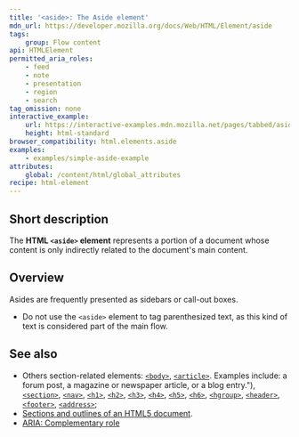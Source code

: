 ```yaml
---
title: '<aside>: The Aside element'
mdn_url: https://developer.mozilla.org/docs/Web/HTML/Element/aside
tags:
    group: Flow content
api: HTMLElement
permitted_aria_roles:
    - feed
    - note
    - presentation
    - region
    - search
tag_omission: none
interactive_example:
    url: https://interactive-examples.mdn.mozilla.net/pages/tabbed/aside.html
    height: html-standard
browser_compatibility: html.elements.aside
examples:
    - examples/simple-aside-example
attributes:
    global: /content/html/global_attributes
recipe: html-element
---
```


## Short description

The **HTML `<aside>` element** represents a portion of a document whose
content is only indirectly related to the document's main
content.

## Overview

Asides are frequently presented as sidebars or call-out boxes.

- Do not use the `<aside>` element to tag parenthesized text, as this
  kind of text is considered part of the main flow.

## See also

- Others section-related elements:
  [`<body>`](https://developer.mozilla.org/en-US/docsdocs/Web/HTML/Element/body),
  [`<article>`](https://developer.mozilla.org/en-US/docsdocs/Web/HTML/Element/article). Examples include: a forum post, a magazine or newspaper article, or a blog entry."),
  [`<section>`](https://developer.mozilla.org/en-US/docsdocs/Web/HTML/Element/section),
  [`<nav>`](https://developer.mozilla.org/en-US/docsdocs/Web/HTML/Element/nav),
  [`<h1>`](https://developer.mozilla.org/en-US/docsdocs/Web/HTML/Element/h1),
  [`<h2>`](https://developer.mozilla.org/en-US/docsdocs/Web/HTML/Element/h2),
  [`<h3>`](https://developer.mozilla.org/en-US/docsdocs/Web/HTML/Element/h3),
  [`<h4>`](https://developer.mozilla.org/en-US/docsdocs/Web/HTML/Element/h4),
  [`<h5>`](https://developer.mozilla.org/en-US/docsdocs/Web/HTML/Element/h5),
  [`<h6>`](https://developer.mozilla.org/en-US/docsdocs/Web/HTML/Element/h6),
  [`<hgroup>`](https://developer.mozilla.org/en-US/docsdocs/Web/HTML/Element/hgroup),
  [`<header>`](https://developer.mozilla.org/en-US/docsdocs/Web/HTML/Element/header),
  [`<footer>`](https://developer.mozilla.org/en-US/docsdocs/Web/HTML/Element/footer),
  [`<address>`](https://developer.mozilla.org/en-US/docsdocs/Web/HTML/Element/address);
- [Sections and outlines of an HTML5 document](https://developer.mozilla.org/en-US/docsdocs/Sections_and_Outlines_of_an_HTML5_document).
- [ARIA: Complementary role](https://developer.mozilla.org/en-US/docsdocs/Web/Accessibility/ARIA/ARIA_Techniques/Complementary_role)
